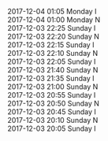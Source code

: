 2017-12-04 01:05 Monday  I  
2017-12-04 01:00 Monday  N  
2017-12-03 22:25 Sunday  I  
2017-12-03 22:20 Sunday  N  
2017-12-03 22:15 Sunday  I  
2017-12-03 22:10 Sunday  N  
2017-12-03 22:05 Sunday  I  
2017-12-03 21:40 Sunday  N  
2017-12-03 21:35 Sunday  I  
2017-12-03 21:00 Sunday  N  
2017-12-03 20:55 Sunday  I  
2017-12-03 20:50 Sunday  N  
2017-12-03 20:45 Sunday  I  
2017-12-03 20:10 Sunday  N  
2017-12-03 20:05 Sunday  I  
